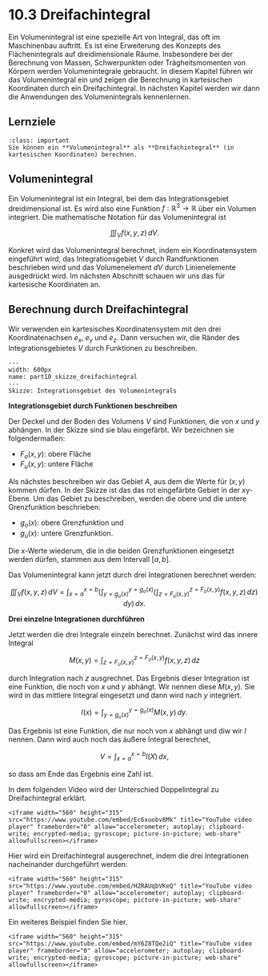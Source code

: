 # 10.3 Dreifachintegral

Ein Volumenintegral ist eine spezielle Art von Integral, das oft im Maschinenbau
auftritt. Es ist eine Erweiterung des Konzepts des Flächenintegrals auf
dreidimensionale Räume. Insbesondere bei der Berechnung von Massen,
Schwerpunkten oder Trägheitsmomenten von Körpern werden Volumenintegrale
gebraucht. In diesem Kapitel führen wir das Volumenintegral ein und zeigen die
Berechnung in kartesischen Koordinaten durch ein Dreifachintegral. In nächsten
Kapitel werden wir dann die Anwendungen des Volumenintegrals kennenlernen.

## Lernziele

```{admonition} Lernziele
:class: important
Sie können ein **Volumenintegral** als **Dreifachintegral** (in kartesischen Koordinaten) berechnen.
```

## Volumenintegral

Ein Volumenintegral ist ein Integral, bei dem das Integrationsgebiet
dreidimensional ist. Es wird also eine Funktion $f:\mathbb{R}^3\to\mathbb{R}$
über ein Volumen integriert. Die mathematische Notation für das Volumenintegral
ist

$$\iiint_{V} f(x,y,z) \, dV.$$

Konkret wird das Volumenintegral berechnet, indem ein Koordinatensystem eingeführt wird, das Integrationsgebiet $V$ durch Randfunktionen beschrieben wird und das Volumenelement $dV$ durch Linienelemente ausgedrückt wird. Im nächsten Abschnitt schauen wir uns das für kartesische Koordinaten an.

## Berechnung durch Dreifachintegral

Wir verwenden ein kartesisches Koordinatensystem mit den drei Koordinatenachsen $e_x$, $e_y$ und $e_z$. Dann versuchen wir, die Ränder des Integrationsgebietes $V$ durch Funktionen zu beschreiben.

```{figure} pics/part10_skizze_dreifachintegral.svg
---
width: 600px
name: part10_skizze_dreifachintegral
---
Skizze: Integrationsgebiet des Volumenintegrals 
```

**Integrationsgebiet durch Funktionen beschreiben**
   
Der Deckel und der Boden des  Volumens $V$ sind Funktionen, die von $x$ und $y$
abhängen. In der Skizze sind sie blau eingefärbt. Wir bezeichnen sie
folgendermaßen:

* $F_{o}(x,y)$: obere Fläche 
* $F_{u}(x,y)$: untere Fläche

Als nächstes beschreiben wir das Gebiet $A$, aus dem die Werte für $(x,y)$
kommen dürfen. In der Skizze ist das das rot eingefärbte Gebiet in der xy-Ebene.
Um das Gebiet zu beschreiben, werden die obere und die untere Grenzfunktion
beschrieben:

* $g_{o}(x)$: obere Grenzfunktion und
* $g_{u}(x)$: untere Grenzfunktion.

Die x-Werte wiederum, die in die beiden Grenzfunktionen eingesetzt werden
dürfen, stammen aus dem Intervall $[a,b]$.

Das Volumenintegral kann jetzt durch drei Integrationen berechnet werden:

$$\iiint_{V}f(x,y,z)\, dV = 
\int_{x=a}^{x=b} \left( 
    \int_{y=g_{u}(x)}^{y=g_{o}(x)} \left( 
        \int_{z = F_{u}(x,y)}^{z = F_{o}(x,y)} f(x,y,z)\, dz \right) \, dy
    \right) \, dx.$$


**Drei einzelne Integrationen durchführen**

Jetzt werden die drei Integrale einzeln berechnet. Zunächst wird das innere
Integral

$$M(x,y) = \int_{z = F_{u}(x,y)}^{z = F_{o}(x,y)} f(x,y,z)\, dz$$

durch Integration nach $z$ ausgrechnet. Das Ergebnis dieser Integration ist eine
Funktion, die noch von $x$ und $y$ abhängt. Wir nennen diese $M(x,y)$. Sie wird
in das mittlere Integral eingesetzt und dann wird nach $y$ integriert.

$$I(x) =  \int_{y=g_{u}(x)}^{y=g_{o}(x)} M(x,y) \, dy.$$

Das Ergebnis ist eine Funktion, die nur noch von $x$ abhängt und diw wir $I$
nennen. Dann wird auch noch das äußere Integral berechnet,

$$V = \int_{x=a}^{x=b} I(X) \, dx,$$

so dass am Ende das Ergebnis eine Zahl ist.


In dem folgenden Video wird der Unterschied Doppelintegral zu Dreifachintegral
erklärt.

```{dropdown} Video zu "Doppelintegral vs. Dreifachintegral" von Daniel Jung
<iframe width="560" height="315" src="https://www.youtube.com/embed/Ec6xuobv8Mk" title="YouTube video player" frameborder="0" allow="accelerometer; autoplay; clipboard-write; encrypted-media; gyroscope; picture-in-picture; web-share" allowfullscreen></iframe>
```

Hier wird ein Dreifachintegral ausgerechnet, indem die drei Integrationen
nacheinander durchgeführt werden:

```{dropdown} Video zu "Mehrdimensionale Integrale: Dreifachintegrale in kartesischen Koordinaten" von Holger Schmidt
<iframe width="560" height="315" src="https://www.youtube.com/embed/HZRAUqbVKeQ" title="YouTube video player" frameborder="0" allow="accelerometer; autoplay; clipboard-write; encrypted-media; gyroscope; picture-in-picture; web-share" allowfullscreen></iframe>
```

Ein weiteres Beispiel finden Sie hier.

```{dropdown} Video zu "Übungsblatt 9, Aufgabe A1" von Dr.-Ing. Denis Busch
<iframe width="560" height="315" src="https://www.youtube.com/embed/mY6Z8TQe2iQ" title="YouTube video player" frameborder="0" allow="accelerometer; autoplay; clipboard-write; encrypted-media; gyroscope; picture-in-picture; web-share" allowfullscreen></iframe>
```
